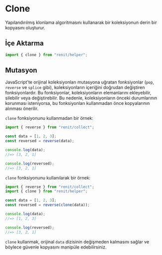 # Clone

Yapılandırılmış klonlama algoritmasını kullanarak bir koleksiyonun derin bir kopyasını oluşturur.

## İçe Aktarma

```js
import { clone } from "renit/helper";
```

## Mutasyon

JavaScript'te orijinal koleksiyonları mutasyona uğratan fonksiyonlar (`pop`, `reverse` ve `splice` gibi), koleksiyonların içeriğini doğrudan değiştiren fonksiyonlardır. Bu fonksiyonlar, koleksiyonların elemanlarını ekleyebilir, silebilir veya değiştirebilir. Bu nedenle, koleksiyonların önceki durumlarının korunması isteniyorsa, bu fonksiyonları kullanmadan önce kopyalarının alınması önerilir.

`clone` fonksiyonunu kullanmadan bir örnek:

```js
import { reverse } from "renit/collect";

const data = [1, 2, 3];
const reversed = reverse(data);

console.log(data);
//=> [3, 2, 1]

console.log(reversed);
//=> [3, 2, 1]
```

`clone` fonksiyonunu kullanılarak bir örnek:

```js
import { reverse } from "renit/collect";
import { clone } from "renit/helper";

const data = [1, 2, 3];
const reversed = reverse(clone(data));

console.log(data);
//=> [1, 2, 3]

console.log(reversed);
//=> [3, 2, 1]
```

`clone` kullanmak, orijinal `data` dizisinin değişmeden kalmasını sağlar ve böylece güvenle kopyasını manipüle edebilirsiniz.
